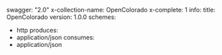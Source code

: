 swagger: "2.0"
x-collection-name: OpenColorado
x-complete: 1
info:
  title: OpenColorado
  version: 1.0.0
schemes:
- http
produces:
- application/json
consumes:
- application/json